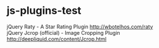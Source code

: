 # js-plugins-test

jQuery Raty - A Star Rating Plugin http://wbotelhos.com/raty<br>
jQuery Jcrop (official) - Image Cropping Plugin http://deepliquid.com/content/Jcrop.html
